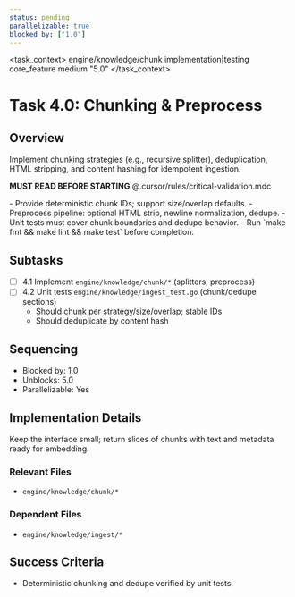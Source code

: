 ```yaml
---
status: pending
parallelizable: true
blocked_by: ["1.0"]
---
```


<task_context>
<domain>engine/knowledge/chunk</domain>
<type>implementation|testing</type>
<scope>core_feature</scope>
<complexity>medium</complexity>
<dependencies></dependencies>
<unblocks>"5.0"</unblocks>
</task_context>

# Task 4.0: Chunking & Preprocess

## Overview

Implement chunking strategies (e.g., recursive splitter), deduplication, HTML stripping, and content hashing for idempotent ingestion.

<import>**MUST READ BEFORE STARTING** @.cursor/rules/critical-validation.mdc</import>

<requirements>
- Provide deterministic chunk IDs; support size/overlap defaults.
- Preprocess pipeline: optional HTML strip, newline normalization, dedupe.
- Unit tests must cover chunk boundaries and dedupe behavior.
- Run `make fmt && make lint && make test` before completion.
</requirements>

## Subtasks

- [ ] 4.1 Implement `engine/knowledge/chunk/*` (splitters, preprocess)
- [ ] 4.2 Unit tests `engine/knowledge/ingest_test.go` (chunk/dedupe sections)
  - Should chunk per strategy/size/overlap; stable IDs
  - Should deduplicate by content hash

## Sequencing

- Blocked by: 1.0
- Unblocks: 5.0
- Parallelizable: Yes

## Implementation Details

Keep the interface small; return slices of chunks with text and metadata ready for embedding.

### Relevant Files

- `engine/knowledge/chunk/*`

### Dependent Files

- `engine/knowledge/ingest/*`

## Success Criteria

- Deterministic chunking and dedupe verified by unit tests.
